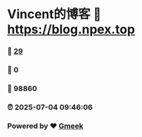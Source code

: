 # Vincent的博客 :link: https://blog.npex.top 
### :page_facing_up: [29](https://blog.npex.top/tag.html) 
### :speech_balloon: 0 
### :hibiscus: 98860 
### :alarm_clock: 2025-07-04 09:46:06 
### Powered by :heart: [Gmeek](https://github.com/Meekdai/Gmeek)
